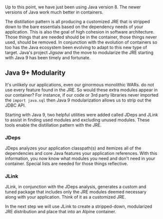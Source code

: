 Up to this point, we have just been using Java version 8. The newer versions of Java work much better in containers.

The distillation pattern is all producing a customized JRE that is stripped down to the bare essentials based on the dependency needs of your application. This is also the goal of high cohesion in software architecture. Those things that are needed should be in the container, those things never used, should be removed. In conjunction with the evolution of containers so too has the Java ecosystem been evolving to adapt to this new type of target. Java's project _Jigsaw_ and the move to modularize the JRE starting with Java 9 has been timely and fortunate.

## Java 9+ Modularity ##

It's unlikely our applications, even our ginormous monolithic WARs. do not use every feature found in the JRE. So would these extra modules appear in our container? For instance, if our code or 3rd party libraries never imported the `import java.sql` then Java 9 modularization allows us to strip out the JDBC API.

Starting with Java 9, two helpful utilities were added called JDeps and JLink to assist in finding used modules and excluding unused modules. These tools enable the distillation pattern with the JRE.

### JDeps ###
JDeps analyzes your application classpath(s) and itemizes all of the dependencies and core Java features your application references. With this information, you now know what modules you need and don't need in your container. Special lists are needed for those things reflective.

### JLink ###
JLink, in conjunction with the JDeps analysis, generates a custom and tuned package that includes only the JRE modules deemed necessary along with your application. Think of it as a customized JRE.

In the next step we will use JLink to create a stripped-down, modularized JRE distribution and place that into an Alpine container.
